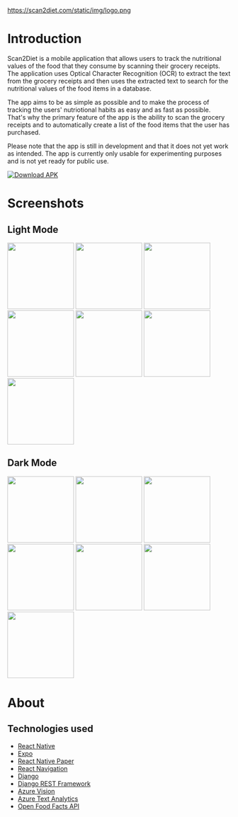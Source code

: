 https://scan2diet.com/static/img/logo.png

# Introduction

Scan2Diet is a mobile application that allows users to track the nutritional values of the food that they consume by scanning their grocery receipts. The application uses Optical Character Recognition (OCR) to extract the text from the grocery receipts and then uses the extracted text to search for the nutritional values of the food items in a database.

The app aims to be as simple as possible and to make the process of tracking the users' nutriotional habits as easy and as fast as possible. That's why the primary feature of the app is the ability to scan the grocery receipts and to automatically create a list of the food items that the user has purchased.

Please note that the app is still in development and that it does not yet work as intended. The app is currently only usable for experimenting purposes and is not yet ready for public use.

[![Download APK](https://img.shields.io/badge/Download%20APK-v0.1.0-blue)](https://scan2diet.com/static/apk/scan2diet-v0.1.0.apk)

# Screenshots

## Light Mode
<p float="left">
    <img src="https://scan2diet.com/static/img/screenshot_light_1.png" width="150">
    <img src="https://scan2diet.com/static/img/screenshot_light_2.png" width="150">
    <img src="https://scan2diet.com/static/img/screenshot_light_3.png" width="150">
    <img src="https://scan2diet.com/static/img/screenshot_light_4.png" width="150">
    <img src="https://scan2diet.com/static/img/screenshot_light_5.png" width="150">
    <img src="https://scan2diet.com/static/img/screenshot_light_6.png" width="150">
    <img src="https://scan2diet.com/static/img/screenshot_light_7.png" width="150">
</p>

## Dark Mode
<p float="left">
    <img src="https://scan2diet.com/static/img/screenshot_dark_1.png" width="150">
    <img src="https://scan2diet.com/static/img/screenshot_dark_2.png" width="150">
    <img src="https://scan2diet.com/static/img/screenshot_dark_3.png" width="150">
    <img src="https://scan2diet.com/static/img/screenshot_dark_4.png" width="150">
    <img src="https://scan2diet.com/static/img/screenshot_dark_5.png" width="150">
    <img src="https://scan2diet.com/static/img/screenshot_dark_6.png" width="150">
    <img src="https://scan2diet.com/static/img/screenshot_dark_7.png" width="150">
</p>

# About

## Technologies used
- [React Native](https://reactnative.dev/)
- [Expo](https://expo.io/)
- [React Native Paper](https://callstack.github.io/react-native-paper/)
- [React Navigation](https://reactnavigation.org/)
- [Django](https://www.djangoproject.com/)
- [Django REST Framework](https://www.django-rest-framework.org/)
- [Azure Vision](https://azure.microsoft.com/en-us/services/cognitive-services/computer-vision/)
- [Azure Text Analytics](https://azure.microsoft.com/en-us/services/cognitive-services/text-analytics/)
- [Open Food Facts API](https://world.openfoodfacts.org/files/api-documentation.html)
